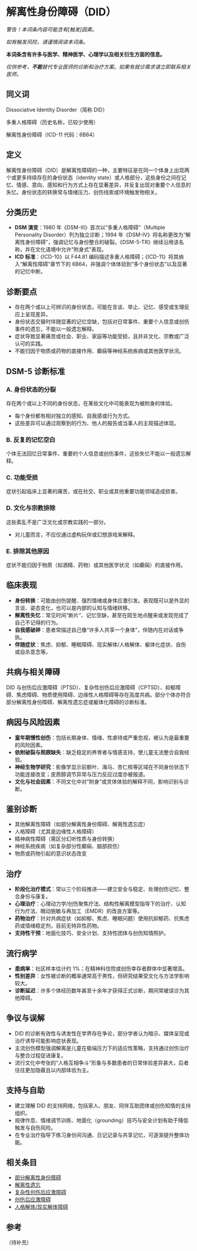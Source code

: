 # 解离性身份障碍（DID）

**警告！本词条内容可能含有*[触发]*因素。**

_如有触发风险，请谨慎阅读本词条。_

**本词条含有许多与医学、精神医学、心理学以及相关衍生方面的信息。**

_仅供参考，**不能**替代专业医师的诊断和治疗方案。如果有就诊需求请立即联系相关医师。_

## 同义词

Dissociative Identity Disorder（简称 DID）

多重人格障碍（历史名称，已较少使用）

解离性身份障碍（ICD-11 代码：6B64）

## 定义

解离性身份障碍（DID）是解离性障碍的一种，主要特征是在同一个体身上出现两个或更多持续存在的身份状态（identity state）或人格部分，这些身份之间在记忆、情感、意向、感知和行为方式上存在显著差异，并反复出现对重要个人信息的失忆。身份状态的转换常与情绪压力、创伤线索或环境触发物相关。

## 分类历史

- **DSM 演变**：1980 年《DSM-III》首次以“多重人格障碍”（Multiple Personality Disorder）列为独立诊断；1994 年《DSM-IV》将名称更改为“解离性身份障碍”，强调记忆与身份整合的破裂。《DSM-5-TR》继续沿用该名称，并在文化语境中允许“附身式”表现。
- **ICD 标准**：《ICD-10》以 F44.81 编码描述多重人格障碍；《ICD-11》将其纳入“解离性障碍”章节下的 6B64，并强调个体体验到“多个身份状态”以及显著的记忆中断。

## 诊断要点

- 存在两个或以上可辨识的身份状态，可能在言谈、举止、记忆、感受或生理反应上呈现差异。
- 身份状态交替时伴随显著的记忆空缺，包括对日常事件、重要个人信息或创伤事件的遗忘，不能以一般遗忘解释。
- 症状导致显著痛苦或社会、职业、家庭等功能受损，且并非文化、宗教或广泛认可的实践。
- 不能归因于物质或药物的直接作用、癫痫等神经系统疾病或其他医学状况。

## DSM-5 诊断标准

### A. 身份状态的分裂

存在两个或以上不同的身份状态，在某些文化中可能表现为被附身的体验。

- 每个身份都有相对独立的感知、自我感或行为方式。
- 这些差异可以通过观察到的行为、他人的报告或当事人的主观描述体现。

### B. 反复的记忆空白

个体无法回忆日常事件、重要的个人信息或创伤事件，这些失忆不能以一般遗忘解释。

### C. 功能受损

症状引起临床上显著的痛苦，或在社交、职业或其他重要功能领域造成损害。

### D. 文化与宗教排除

这些紊乱不是广泛文化或宗教实践的一部分。

- 对儿童而言，不应仅通过虚构玩伴或幻想游戏来解释。

### E. 排除其他原因

症状不能归因于物质（如酒精、药物）或其他医学状况（如癫痫）的直接作用。

## 临床表现

- **身份转换**：可能由创伤提醒、强烈情绪或身体应激引发。表现既可以是外显的言谈、姿态变化，也可以是内部的认知与情绪转移。
- **解离性失忆**：常见时间“断片”、记忆空缺，甚至在陌生地点醒来或发现完成了自己不记得的行为。
- **自我感破碎**：患者常描述自己像“许多人共享一个身体”，伴随内在对话或争执。
- **伴随症状**：焦虑、抑郁、睡眠障碍、现实解体/人格解体、躯体化症状、自伤或自杀意念等。

## 共病与相关障碍

DID 与创伤后应激障碍（PTSD）、复杂性创伤后应激障碍（CPTSD）、抑郁障碍、焦虑障碍、物质使用障碍、边缘性人格障碍等存在高度共病。部分个体亦符合部分解离性身份障碍、解离性遗忘症或躯体化障碍的诊断标准。

## 病因与风险因素

- **童年期慢性创伤**：包括长期身体、情绪、性虐待或严重忽视，被认为是最重要的风险因素。
- **依附破裂与照顾缺失**：缺乏稳定的养育者与情感支持，使儿童无法整合自我经验。
- **神经生物学研究**：影像学显示前额叶、海马、杏仁核等区域在不同身份状态下功能连接改变；皮质醇调节异常与压力反应过度亦被报道。
- **文化与社会因素**：不同文化中对“附身”或灵体体验的解释不同，影响识别与诊断。

## 鉴别诊断

- 其他解离性障碍（如部分解离性身份障碍、解离性遗忘症）
- 人格障碍（尤其是边缘性人格障碍）
- 精神病性障碍（需区分幻听性质与身份转换）
- 神经系统疾病（如复杂部分性癫痫、脑部损伤）
- 物质或药物引起的意识状态改变

## 治疗

- **阶段化治疗模式**：常以三个阶段推进——建立安全与稳定、处理创伤记忆、整合身份与康复。
- **心理治疗**：心理动力学/创伤聚焦疗法、结构性解离模型指导下的治疗、认知行为疗法、眼动脱敏与再加工（EMDR）的改良方案等。
- **药物治疗**：针对共病症状（如抑郁、焦虑、睡眠问题）使用抗抑郁药、抗焦虑药或情绪稳定剂，目前无特异性药物。
- **支持性干预**：地面化技巧、安全计划、支持性团体与创伤知情照护。

## 流行病学

- **患病率**：社区样本估计约 1%；在精神科住院或创伤幸存者群体中显著增高。
- **性别差异**：女性被诊断的概率通常高于男性，但研究结果受文化与方法学影响较大。
- **诊断延迟**：许多个体经历数年甚至十余年才获得正式诊断，期间常被误诊为其他障碍。

## 争议与误解

- DID 的诊断有效性与诱发性在学界存在争论，部分学者认为暗示、媒体呈现或治疗诱导可能影响症状表现。
- 主流创伤模型强调解离是儿童在极端压力下的适应性策略，支持通过创伤治疗与整合过程促进康复。
- 流行文化中夸张的“人格互相争斗”形象与多数患者的日常体验差异甚大，后者往往更加隐蔽且以内部体验为主。

## 支持与自助

- 建立理解 DID 的支持网络，包括家人、朋友、同伴互助团体或创伤知情的支持组织。
- 规律作息、情绪调节训练、地面化（grounding）技巧与安全计划有助于降低触发与自伤风险。
- 在专业治疗指导下练习身份间沟通、日记记录与共享记忆，可逐渐提升整体功能。

## 相关条目

- [部分解离性身份障碍](部分解离性身份障碍.md)
- [解离性遗忘](解离性遗忘.md)
- [复杂性创伤后应激障碍](复杂性创伤后应激障碍.md)
- [创伤后应激障碍](创伤后应激障碍.md)
- [人格解体/现实解体障碍](人格解体现实解体障碍.md)

## 参考
（待补充）
